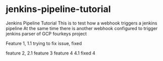 # jenkins-pipeline-tutorial
Jenkins Pipeline Tutorial
 This is to test how a webhook triggers a jenkins pipeline
 At the same time there is another webhook configured to trigger jenkins parser of GCP fourkeys project 

Feature 1, 1.1
trying to fix issue, fixed

feature 2, 2.1
feature 3
feature 4 4.1 fixed 4
